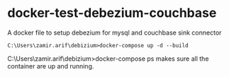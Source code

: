 # docker-test-debezium-couchbase
A docker file to setup debezium for mysql and couchbase sink connector

<code>C:\Users\zamir.arif\debizium>docker-compose up -d --build </code>

C:\Users\zamir.arif\debizium>docker-compose ps
makes sure all the container are up and running.
